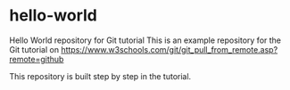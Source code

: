 # hello-world
Hello World repository for Git tutorial
This is an example repository for the Git tutorial on https://www.w3schools.com/git/git_pull_from_remote.asp?remote=github

This repository is built step by step in the tutorial.
